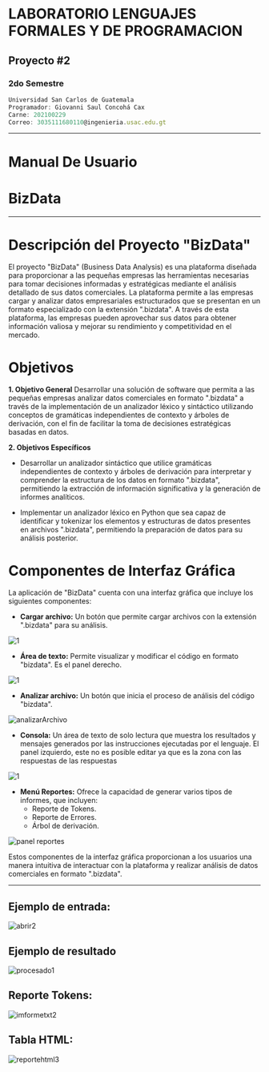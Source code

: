 # LABORATORIO LENGUAJES FORMALES Y DE PROGRAMACION
## Proyecto #2
### 2do Semestre
```js
Universidad San Carlos de Guatemala
Programador: Giovanni Saul Concohá Cax
Carne: 202100229
Correo: 3035111680110@ingenieria.usac.edu.gt
```
---
# Manual De Usuario

# BizData

---
# Descripción del Proyecto "BizData"

El proyecto "BizData" (Business Data Analysis) es una plataforma diseñada para proporcionar a las pequeñas empresas las herramientas necesarias para tomar decisiones informadas y estratégicas mediante el análisis detallado de sus datos comerciales. La plataforma permite a las empresas cargar y analizar datos empresariales estructurados que se presentan en un formato especializado con la extensión ".bizdata". A través de esta plataforma, las empresas pueden aprovechar sus datos para obtener información valiosa y mejorar su rendimiento y competitividad en el mercado.

# Objetivos
**1. Objetivo General**
Desarrollar una solución de software que permita a las pequeñas empresas analizar datos comerciales en formato ".bizdata" a través de la implementación de un analizador léxico y sintáctico utilizando conceptos de gramáticas independientes de contexto y árboles de derivación, con el fin de facilitar la toma de decisiones estratégicas basadas en datos.

**2. Objetivos Específicos**
- Desarrollar un analizador sintáctico que utilice gramáticas independientes de contexto y árboles de derivación para interpretar y comprender la estructura de los datos en formato ".bizdata", permitiendo la extracción de información significativa y la generación de informes analíticos.

- Implementar un analizador léxico en Python que sea capaz de identificar y tokenizar los elementos y estructuras de datos presentes en archivos ".bizdata", permitiendo la preparación de datos para su análisis posterior.

# Componentes de Interfaz Gráfica
La aplicación de "BizData" cuenta con una interfaz gráfica que incluye los siguientes componentes:

- **Cargar archivo:** Un botón que permite cargar archivos con la extensión ".bizdata" para su análisis.

![1](https://ibb.co/xMpsqKr)


- **Área de texto:** Permite visualizar y modificar el código en formato "bizdata". Es el panel derecho.

![1](https://ibb.co/xMpsqKr)

- **Analizar archivo:** Un botón que inicia el proceso de análisis del código "bizdata".

![analizarArchivo](https://ibb.co/CMF2kSQ)


- **Consola:** Un área de texto de solo lectura que muestra los resultados y mensajes generados por las instrucciones ejecutadas por el lenguaje. El panel izquierdo, este no es posible editar ya que es la zona con las respuestas de las respuestas

![1](https://ibb.co/xMpsqKr)

- **Menú Reportes:** Ofrece la capacidad de generar varios tipos de informes, que incluyen:
  - Reporte de Tokens.
  - Reporte de Errores.
  - Árbol de derivación.

![panel reportes](https://ibb.co/fk61057)


Estos componentes de la interfaz gráfica proporcionan a los usuarios una manera intuitiva de interactuar con la plataforma y realizar análisis de datos comerciales en formato ".bizdata".

---
## Ejemplo de entrada:
![abrir2](https://ibb.co/GJXB6GS)

## Ejemplo de resultado
![procesado1](https://ibb.co/RYhfzG8)

## Reporte Tokens:
![imformetxt2](https://ibb.co/F8f2x4H)

## Tabla HTML:
![reportehtml3](https://ibb.co/4ZD7JXy)

